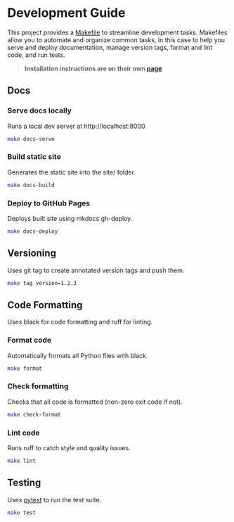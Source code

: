 # Development Guide

This project provides a [Makefile](https://github.com/spectralmatch/spectralmatch/blob/main/Makefile) to streamline development tasks. Makefiles allow you to automate and organize common tasks, in this case to help you serve and deploy documentation, manage version tags, format and lint code, and run tests.

> **Installation instructions are on their own [page](installation.md)**

## Docs

### Serve docs locally
Runs a local dev server at http://localhost:8000.
```bash
make docs-serve
```

### Build static site
Generates the static site into the site/ folder.

```bash
make docs-build
```

### Deploy to GitHub Pages
Deploys built site using mkdocs gh-deploy.
```bash
make docs-deploy
```

## Versioning
Uses git tag to create annotated version tags and push them.
```bash
make tag version=1.2.3
```

## Code Formatting
Uses black for code formatting and ruff for linting.

### Format code
Automatically formats all Python files with black.
```bash
make format
```

### Check formatting
Checks that all code is formatted (non-zero exit code if not).
```bash
make check-format
```

### Lint code
Runs ruff to catch style and quality issues.
```bash
make lint
```

## Testing
Uses [pytest](https://docs.pytest.org/) to run the test suite.
```bash
make test
```